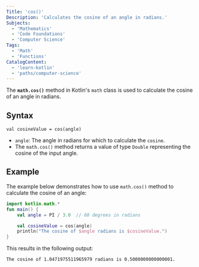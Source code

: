 ```yaml
---
Title: 'cos()'
Description: 'Calculates the cosine of an angle in radians.'
Subjects:
  - 'Mathematics'
  - 'Code Foundations'
  - 'Computer Science'
Tags:
  - 'Math'
  - 'Functions'
CatalogContent:
  - 'learn-kotlin'
  - 'paths/computer-science'
---
```


The **`math.cos()`** method in Kotlin's `math` class is used to calculate the cosine of an angle in radians.

## Syntax

```pseudo
val cosineValue = cos(angle)
```

- `angle`: The angle in radians for which to calculate the `cosine`.
- The `math.cos()` method returns a value of type `Double` representing the cosine of the input angle.

## Example

The example below demonstrates how to use `math.cos()` method to calculate the cosine of an angle:

```kotlin
import kotlin.math.*
fun main() {
    val angle = PI / 3.0  // 60 degrees in radians

    val cosineValue = cos(angle)
    println("The cosine of $angle radians is $cosineValue.")
}
```

This results in the following output:

```shell
The cosine of 1.0471975511965979 radians is 0.5000000000000001.
```
